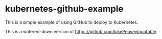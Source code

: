 # kubernetes-github-example

This is a simple example of using GitHub to deploy to Kubernetes.

This is a watered-down version of https://github.com/lukePeavey/quotable.
